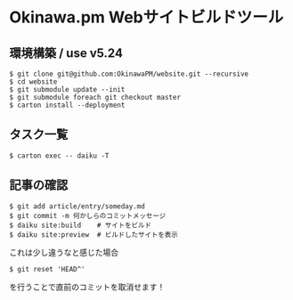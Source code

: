 Okinawa.pm Webサイトビルドツール
======================================================

環境構築 / use v5.24
--------

    $ git clone git@github.com:OkinawaPM/website.git --recursive
    $ cd website
    $ git submodule update --init
    $ git submodule foreach git checkout master
    $ carton install --deployment


タスク一覧
--------

    $ carton exec -- daiku -T

記事の確認
--------

    $ git add article/entry/someday.md
    $ git commit -m 何かしらのコミットメッセージ
    $ daiku site:build    # サイトをビルド
    $ daiku site:preview  # ビルドしたサイトを表示

これは少し違うなと感じた場合
    
    $ git reset 'HEAD^'

を行うことで直前のコミットを取消せます！
